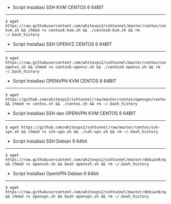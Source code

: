 * Script Installasi SSH KVM CENTOS 6 64BIT
--------
```
$ wget https://raw.githubusercontent.com/whitevps2/sshtunnel/master/centos/centos6-kvm.sh && chmod +x centos6-kvm.sh && ./centos6-kvm.sh && rm ~/.bash_history
```

* Script Installasi SSH OPENVZ CENTOS 6 64BIT
--------
```
$ wget https://raw.githubusercontent.com/whitevps2/sshtunnel/master/centos/centos6-openvz.sh && chmod +x centos6-openvz.sh && ./centos6-openvz.sh && rm ~/.bash_history
```
* Script Installasi OPENVPN KVM CENTOS 6 64BIT
--------
```
$ wget https://github.com/whitevps2/sshtunnel/raw/master/centos/openvpn/centos.sh && chmod +x centos.sh && ./centos.sh && rm ~/.bash_history
```
* Script Installasi SSH dan OPENVPN KVM CENTOS 6 64BIT
--------
```
$ wget https://github.com/whitevps2/sshtunnel/raw/master/centos/ssh-vpn.sh && chmod +x ssh-vpn.sh && ./ssh-vpn.sh && rm ~/.bash_history
```


* Script Installasi SSH Debian 9 64bit
--------
```
$ wget https://raw.githubusercontent.com/whitevps2/sshtunnel/master/debian9/openssh.sh && chmod +x openssh.sh && bash openssh.sh && rm ~/.bash_history
```

* Script Installasi OpenVPN Debian 9 64bit
--------
```
$ wget https://raw.githubusercontent.com/whitevps2/sshtunnel/master/debian9/openvpn.sh && chmod +x openvpn.sh && bash openvpn.sh && rm ~/.bash_history
```


